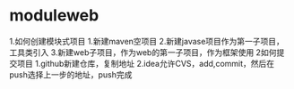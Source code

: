 # moduleweb
1.如何创建模块式项目
  1.新建maven空项目
  2.新建javase项目作为第一子项目，工具类引入
  3.新建web子项目，作为web的第一子项目，作为框架使用
2如何提交项目
  1.github新建仓库，复制地址
  2.idea允许CVS，add,commit，然后在push选择上一步的地址，push完成
